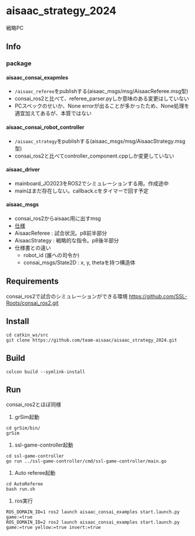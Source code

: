 # aisaac_strategy_2024
戦略PC

## Info
### package
#### aisaac_consai_exapmles
- `/aisaac_referee`をpublishする(aisaac_msgs/msg/AisaacReferee.msg型)
- consai_ros2と比べて、referee_parser.pyしか意味のある変更はしていない
- PCスペックのせいか、None errorが出ることが多かったため、None処理を適宜加えてあるが、本質ではない
#### aisaac_consai_robot_controller
- `/aisaac_strategy`をpublishする(aisaac_msgs/msg/AisaacStrategy.msg型)
- consai_ros2と比べてcontroller_component.cppしか変更していない
#### aisaac_driver 
- mainboard_JO2023をROS2でシミュレーションする用。作成途中
- mainはまだ存在しない。callback.cをタイマーで回す予定
#### aisaac_msgs
- consai_ros2からaisaac用に出すmsg
- [仕様](https://docs.google.com/presentation/d/19eTkd5108suCrjKbtUJY7CcTNWBh3foa/)
- AisaacReferee : 試合状況。p8前半部分
- AisaacStrategy : 戦略的な指令。p8後半部分
- 仕様書との違い
    - robot_id (誰への司令か)
    - consai_msgs/State2D : x, y, thetaを持つ構造体



## Requirements

consai_ros2で試合のシミュレーションができる環境
https://github.com/SSL-Roots/consai_ros2.git

## Install
```
cd catkin_ws/src
git clone https://github.com/team-aisaac/aisaac_strategy_2024.git
```

## Build
```
colcon build --symlink-install
```

## Run
consai_ros2とほぼ同様
1. grSim起動
```
cd grSim/bin/
grSim
```
1. ssl-game-controller起動
```
cd ssl-game-controller
go run ../ssl-game-controller/cmd/ssl-game-controller/main.go
```
1. Auto referee起動
```
cd AutoReferee
bash run.sh
```
1. ros実行
```
ROS_DOMAIN_ID=1 ros2 launch aisaac_consai_examples start.launch.py game:=true
ROS_DOMAIN_ID=2 ros2 launch aisaac_consai_examples start.launch.py game:=true yellow:=true invert:=true
```


